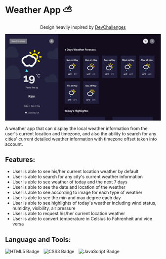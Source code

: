 # Weather App :partly_sunny:

<p style="text-align: center;">Design heavily inspired by <a href="https://devchallenges.io/challenges/mM1UIenRhK808W8qmLWv">DevChallenges<a><p>

<img src="screenshot/weather-app-project-image.png" alt="Weather App Display">

A weather app that can display the local weather information from the user's current location and timezone, and also the ability to search for any cities' current detailed weather information with timezone offset taken into account.

## Features:

- User is able to see his/her current location weather by default
- User is able to search for any city's current weather information
- User is able to see weather of today and the next 7 days
- User is able to see the date and location of the weather
- User is able to see according to image for each type of weather
- User is able to see the min and max degree each day
- User is able to see highlights of today's weather including wind status, humidity, visibility, air pressure
- User is able to request his/her current location weather
- User is able to convert temperature in Celsius to Fahrenheit and vice versa

## Language and Tools:

<img src="https://img.shields.io/badge/HTML5-E34F26?style=for-the-badge&logo=html5&logoColor=white" alt="HTML5 Badge" style="padding-right: 10px;"> <img src="https://img.shields.io/badge/CSS3-1572B6?style=for-the-badge&logo=css3&logoColor=white" alt="CSS3 Badge" style="padding-right: 10px;"> <img src="https://img.shields.io/badge/JavaScript-323330?style=for-the-badge&logo=javascript&logoColor=F7DF1E" alt="JavaScript Badge" style="padding-right: 10px;">
